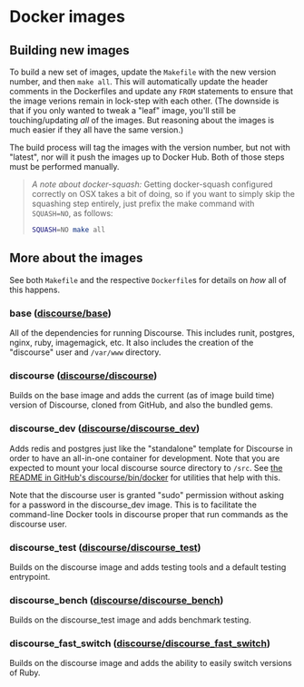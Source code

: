 # Docker images

## Building new images

To build a new set of images, update the `Makefile` with the new version number, and then `make all`.  This will automatically update the header comments in the Dockerfiles and update any `FROM` statements to ensure that the image verions remain in lock-step with each other.  (The downside is that if you only wanted to tweak a "leaf" image, you'll still be touching/updating _all_ of the images.  But reasoning about the images is much easier if they all have the same version.)

The build process will tag the images with the version number, but not with "latest", nor will it push the images up to Docker Hub.  Both of those steps must be performed manually.

> _A note about docker-squash:_ Getting docker-squash configured correctly on OSX takes a bit of doing, so if you want to simply skip the squashing step entirely, just prefix the make command with `SQUASH=NO`, as follows:
>
> ```sh
> SQUASH=NO make all
> ```



## More about the images

See both `Makefile` and the respective `Dockerfile`s for details on _how_ all of this happens.


### base ([discourse/base](https://hub.docker.com/r/discourse/base/))

All of the dependencies for running Discourse.  This includes runit, postgres, nginx, ruby, imagemagick, etc.  It also includes the creation of the "discourse" user and `/var/www` directory.


### discourse ([discourse/discourse](https://hub.docker.com/r/discourse/discourse/))

Builds on the base image and adds the current (as of image build time) version of Discourse, cloned from GitHub, and also the bundled gems.


### discourse_dev ([discourse/discourse_dev](https://hub.docker.com/r/discourse/discourse_dev/))

Adds redis and postgres just like the "standalone" template for Discourse in order to have an all-in-one container for development.  Note that you are expected to mount your local discourse source directory to `/src`.  See [the README in GitHub's discourse/bin/docker](https://github.com/discourse/discourse/tree/master/bin/docker/) for utilities that help with this.

Note that the discourse user is granted "sudo" permission without asking for a password in the discourse_dev image.  This is to facilitate the command-line Docker tools in discourse proper that run commands as the discourse user.


### discourse_test ([discourse/discourse_test](https://hub.docker.com/r/discourse/discourse_test/))

Builds on the discourse image and adds testing tools and a default testing entrypoint.


### discourse_bench ([discourse/discourse_bench](https://hub.docker.com/r/discourse/discourse_bench/))

Builds on the discourse_test image and adds benchmark testing.


### discourse_fast_switch ([discourse/discourse_fast_switch](https://hub.docker.com/r/discourse/discourse_fast_switch/))

Builds on the discourse image and adds the ability to easily switch versions of Ruby.
